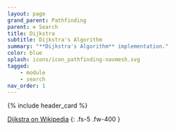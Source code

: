 ```yaml
---
layout: page
grand_parent: Pathfinding
parent: ⊚ Search
title: Dijkstra
subtitle: Dijkstra's Algorithm
summary: "**Dijkstra's Algorithm** implementation."
color: blue
splash: icons/icon_pathfinding-navmesh.svg
tagged: 
    - module
    - search
nav_order: 1
---
```


{% include header_card %}

[Dijkstra on Wikipedia](https://en.wikipedia.org/wiki/Dijkstra%27s_algorithm)
{: .fs-5 .fw-400 }

